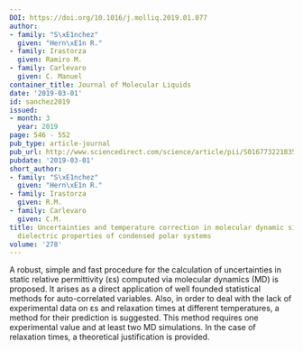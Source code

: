 ```yaml
---
DOI: https://doi.org/10.1016/j.molliq.2019.01.077
author:
- family: "S\xE1nchez"
  given: "Hern\xE1n R."
- family: Irastorza
  given: Ramiro M.
- family: Carlevaro
  given: C. Manuel
container_title: Journal of Molecular Liquids
date: '2019-03-01'
id: sanchez2019
issued:
- month: 3
  year: 2019
page: 546 - 552
pub_type: article-journal
pub_url: http://www.sciencedirect.com/science/article/pii/S0167732218357064
pubdate: '2019-03-01'
short_author:
- family: "S\xE1nchez"
  given: "Hern\xE1n R."
- family: Irastorza
  given: R.M.
- family: Carlevaro
  given: C.M.
title: Uncertainties and temperature correction in molecular dynamic simulations of
  dielectric properties of condensed polar systems
volume: '278'
---
```

A robust, simple and fast procedure for the calculation of uncertainties in static relative permittivity (&#949;s) computed via molecular dynamics (MD) is proposed. It arises as a direct application of well founded statistical methods for auto-correlated variables. Also, in order to deal with the lack of experimental data on &#949;s and relaxation times at different temperatures, a method for their prediction is suggested. This method requires one experimental value and at least two MD simulations. In the case of relaxation times, a theoretical justification is provided.
